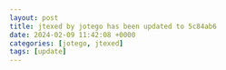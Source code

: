 ```yaml
---
layout: post
title: jtexed by jotego has been updated to 5c84ab6
date: 2024-02-09 11:42:08 +0000
categories: [jotego, jtexed]
tags: [update]
---
```


